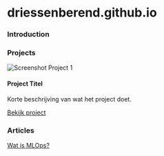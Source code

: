 # driessenberend.github.io

### Introduction

### Projects
<div class="project-card">
  <img src="./images/project1.png" alt="Screenshot Project 1" style="max-width:200px;">
  <h4>Project Titel</h4>
  <p>Korte beschrijving van wat het project doet.</p>
  <p><a href="https://link-naar-project">Bekijk project</a></p>
</div>

### Articles
[Wat is MLOps?](driessenberend.github.io/articles/MLOps.md)
